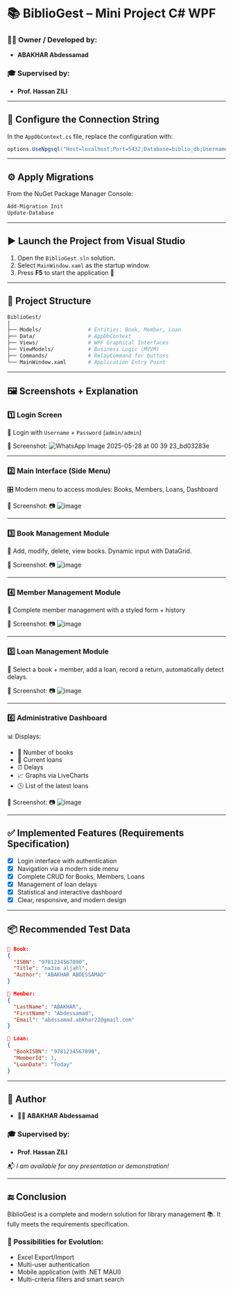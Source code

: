 # 📚 BiblioGest – Mini Project C# WPF

### 👨‍💻 Owner / Developed by:
- **ABAKHAR Abdessamad**

### 🎓 Supervised by:
- **Prof. Hassan ZILI**

---

## 🔧 Configure the Connection String

In the `AppDbContext.cs` file, replace the configuration with:

```csharp
options.UseNpgsql("Host=localhost;Port=5432;Database=biblio_db;Username=postgres;Password=YOUR_PASSWORD");
```

---

## ⚙️ Apply Migrations

From the NuGet Package Manager Console:

```powershell
Add-Migration Init
Update-Database
```

---

## ▶️ Launch the Project from Visual Studio

1.  Open the `BiblioGest.sln` solution.
2.  Select `MainWindow.xaml` as the startup window.
3.  Press **F5** to start the application 🚀

---

## 🧱 Project Structure

```bash
BiblioGest/
│
├── Models/               # Entities: Book, Member, Loan
├── Data/                 # AppDbContext
├── Views/                # WPF Graphical Interfaces
├── ViewModels/           # Business Logic (MVVM)
├── Commands/             # RelayCommand for buttons
└── MainWindow.xaml       # Application Entry Point
```

---

## 🖼️ Screenshots + Explanation

### 1️⃣ Login Screen

🔐 Login with `Username` + `Password` (`admin/admin`)

📌 Screenshot:
![WhatsApp Image 2025-05-28 at 00 39 23_bd03283e](https://github.com/user-attachments/assets/f1ffcfca-e0e4-467d-a0ab-738742742fb3)

---

### 2️⃣ Main Interface (Side Menu)

🎛️ Modern menu to access modules: Books, Members, Loans, Dashboard

📌 Screenshot:
📷 ![image](https://github.com/user-attachments/assets/46c17172-a598-49eb-a70f-1cc9801b969b)

---

### 3️⃣ Book Management Module

📘 Add, modify, delete, view books.
Dynamic input with DataGrid.

📌 Screenshot:
📷 ![image](https://github.com/user-attachments/assets/a705bfc0-54f7-4a5f-8cd1-04ed13340077)

---

### 4️⃣ Member Management Module

👤 Complete member management with a styled form + history

📌 Screenshot:
📷 ![image](https://github.com/user-attachments/assets/4fb4bf24-732d-425a-a399-a0b0b2819cb4)

---

### 5️⃣ Loan Management Module

📅 Select a book + member, add a loan, record a return, automatically detect delays.

📌 Screenshot:
📷 ![image](https://github.com/user-attachments/assets/cd75a586-785f-45a6-85e1b2011b3)

---

### 6️⃣ Administrative Dashboard

📊 Displays:
- 📘 Number of books
- 📅 Current loans
- ⏰ Delays
- 📈 Graphs via LiveCharts
- 🕒 List of the latest loans

📌 Screenshot:
📷 ![image](https://github.com/user-attachments/assets/09a29ce9-30c6-467b-8941-3acc9bf1bb8f)

---

## ✅ Implemented Features (Requirements Specification)

- [x] Login interface with authentication
- [x] Navigation via a modern side menu
- [x] Complete CRUD for Books, Members, Loans
- [x] Management of loan delays
- [x] Statistical and interactive dashboard
- [x] Clear, responsive, and modern design

---

## 📦 Recommended Test Data

```json
📘 Book:
{
  "ISBN": "9781234567890",
  "Title": "na3im aljahl",
  "Author": "ABAKHAR ABDESSAMAD"
}

👤 Member:
{
  "LastName": "ABAKHAR",
  "FirstName": "Abdessamad",
  "Email": "abdssamad.abkhar22@gmail.com"
}

📅 Loan:
{
  "BookISBN": "9781234567890",
  "MemberId": 1,
  "LoanDate": "Today"
}
```

---

## 📌 Author

- 👨‍💻 **ABAKHAR Abdessamad**

### 🎓 Supervised by:
- **Prof. Hassan ZILI**

📬 _I am available for any presentation or demonstration!_

---

## 🔚 Conclusion

BiblioGest is a complete and modern solution for library management 📚.
It fully meets the requirements specification.

### 🚀 Possibilities for Evolution:
- Excel Export/Import
- Multi-user authentication
- Mobile application (with .NET MAUI)
- Multi-criteria filters and smart search
